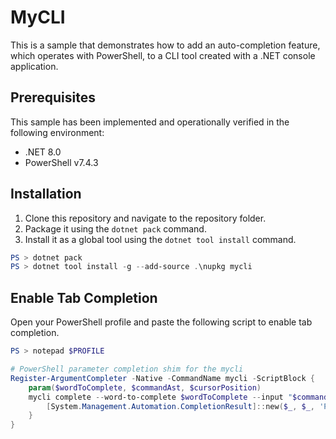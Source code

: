 # MyCLI

This is a sample that demonstrates how to add an auto-completion feature, which operates with PowerShell, to a CLI tool created with a .NET console application.

## Prerequisites

This sample has been implemented and operationally verified in the following environment:

- .NET 8.0
- PowerShell v7.4.3

## Installation

1. Clone this repository and navigate to the repository folder.
2. Package it using the `dotnet pack` command.
3. Install it as a global tool using the `dotnet tool install` command.

```powershell
PS > dotnet pack
PS > dotnet tool install -g --add-source .\nupkg mycli
```

## Enable Tab Completion
Open your PowerShell profile and paste the following script to enable tab completion.

```powershell
PS > notepad $PROFILE
```

```powershell
# PowerShell parameter completion shim for the mycli
Register-ArgumentCompleter -Native -CommandName mycli -ScriptBlock {
    param($wordToComplete, $commandAst, $cursorPosition)
    mycli complete --word-to-complete $wordToComplete --input "$commandAst" --cursor-position $cursorPosition | ForEach-Object {
        [System.Management.Automation.CompletionResult]::new($_, $_, 'ParameterValue', $_)
    }
}

```

